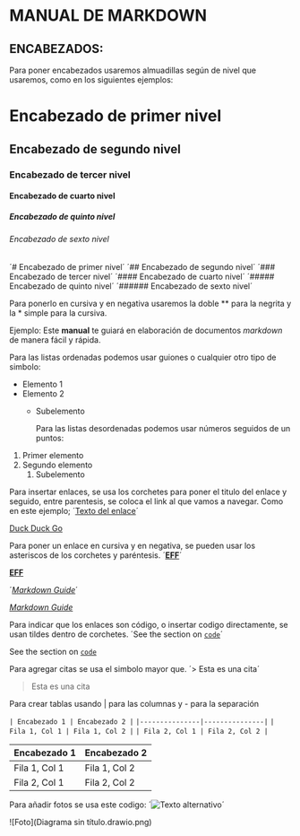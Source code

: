 # MANUAL DE MARKDOWN
## ENCABEZADOS:


  Para poner encabezados usaremos almuadillas según de nivel que usaremos, como en los siguientes ejemplos:
  
# Encabezado de primer nivel
## Encabezado de segundo nivel
### Encabezado de tercer nivel
#### Encabezado de cuarto nivel
##### Encabezado de quinto nivel
###### Encabezado de sexto nivel

´# Encabezado de primer nivel´
´## Encabezado de segundo nivel´
´### Encabezado de tercer nivel´
´#### Encabezado de cuarto nivel´
´##### Encabezado de quinto nivel´
´###### Encabezado de sexto nivel´

  Para ponerlo en cursiva y en negativa usaremos la doble ** para la negrita y la * simple para la cursiva.
  
Ejemplo:
Este **manual** te guiará en elaboración de documentos *markdown* de manera fácil y rápida.


  Para las listas ordenadas podemos usar guiones o cualquier otro tipo de simbolo:

- Elemento 1
- Elemento 2
  - Subelemento


     Para las listas desordenadas podemos usar números seguidos de un puntos:
    
1. Primer elemento
2. Segundo elemento
   1. Subelemento

  
  Para insertar enlaces, se usa los corchetes para poner el titulo del enlace y seguido, entre parentesis, se coloca el link al que vamos a navegar.
Como en este ejemplo;
´[Texto del enlace](http://ejemplo.com)´

[Duck Duck Go](https://duckduckgo.com)


  Para poner un enlace en cursiva y en negativa, se pueden usar los asteriscos de los corchetes y paréntesis.
´**[EFF](https://eff.org)**´

**[EFF](https://eff.org)**

´*[Markdown Guide](https://www.markdownguide.org)*´

*[Markdown Guide](https://www.markdownguide.org)*
  
  Para indicar que los enlaces son código, o insertar codigo directamente, se usan tildes dentro de corchetes.
´See the section on [`code`](#code)´

See the section on [`code`](#code)


  Para agregar citas se usa el simbolo mayor que.
´> Esta es una cita´

> Esta es una cita


  Para crear tablas usando | para las columnas y - para la separación

`| Encabezado 1 | Encabezado 2 |`
`|---------------|---------------|`
`| Fila 1, Col 1 | Fila 1, Col 2 |`
`| Fila 2, Col 1 | Fila 2, Col 2 |`

| Encabezado 1 | Encabezado 2 |
|---------------|---------------|
| Fila 1, Col 1 | Fila 1, Col 2 |
| Fila 2, Col 1 | Fila 2, Col 2 |


  Para añadir fotos se usa este codigo: ´![Texto alternativo](URL-de-la-imagen)´

  ![Foto](Diagrama sin título.drawio.png)


